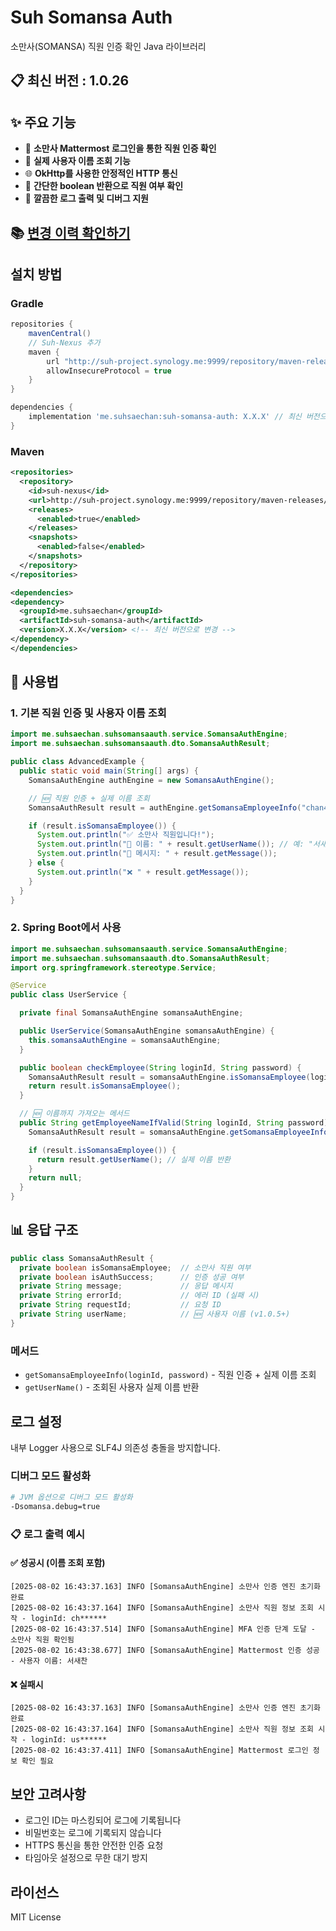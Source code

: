 # Suh Somansa Auth

소만사(SOMANSA) 직원 인증 확인 Java 라이브러리

## 📋 최신 버전 : 1.0.26

## ✨ 주요 기능

- 🔐 **소만사 Mattermost 로그인을 통한 직원 인증 확인**
- 👤 **실제 사용자 이름 조회 기능**
- 🌐 **OkHttp를 사용한 안정적인 HTTP 통신**
- 🎯 **간단한 boolean 반환으로 직원 여부 확인**
- 📝 **깔끔한 로그 출력 및 디버그 지원**

## 📚 [변경 이력 확인하기 ](./CHANGELOG.md)

## 설치 방법

### Gradle

```gradle
repositories {
    mavenCentral()
    // Suh-Nexus 추가
    maven {
        url "http://suh-project.synology.me:9999/repository/maven-releases/"
        allowInsecureProtocol = true
    }
}

dependencies {
    implementation 'me.suhsaechan:suh-somansa-auth: X.X.X' // 최신 버전으로 변경
}
```

### Maven

```xml
<repositories>
  <repository>
    <id>suh-nexus</id>
    <url>http://suh-project.synology.me:9999/repository/maven-releases/</url>
    <releases>
      <enabled>true</enabled>
    </releases>
    <snapshots>
      <enabled>false</enabled>
    </snapshots>
  </repository>
</repositories>

<dependencies>
<dependency>
  <groupId>me.suhsaechan</groupId>
  <artifactId>suh-somansa-auth</artifactId>
  <version>X.X.X</version> <!-- 최신 버전으로 변경 -->
</dependency>
</dependencies>
```

## 🚀 사용법

### 1. 기본 직원 인증 및 사용자 이름 조회

```java
import me.suhsaechan.suhsomansaauth.service.SomansaAuthEngine;
import me.suhsaechan.suhsomansaauth.dto.SomansaAuthResult;

public class AdvancedExample {
  public static void main(String[] args) {
    SomansaAuthEngine authEngine = new SomansaAuthEngine();

    // 🆕 직원 인증 + 실제 이름 조회
    SomansaAuthResult result = authEngine.getSomansaEmployeeInfo("chan4760", "password");

    if (result.isSomansaEmployee()) {
      System.out.println("✅ 소만사 직원입니다!");
      System.out.println("👤 이름: " + result.getUserName()); // 예: "서새찬"
      System.out.println("📝 메시지: " + result.getMessage());
    } else {
      System.out.println("❌ " + result.getMessage());
    }
  }
}
```

### 2. Spring Boot에서 사용

```java
import me.suhsaechan.suhsomansaauth.service.SomansaAuthEngine;
import me.suhsaechan.suhsomansaauth.dto.SomansaAuthResult;
import org.springframework.stereotype.Service;

@Service
public class UserService {

  private final SomansaAuthEngine somansaAuthEngine;

  public UserService(SomansaAuthEngine somansaAuthEngine) {
    this.somansaAuthEngine = somansaAuthEngine;
  }

  public boolean checkEmployee(String loginId, String password) {
    SomansaAuthResult result = somansaAuthEngine.isSomansaEmployee(loginId, password);
    return result.isSomansaEmployee();
  }

  // 🆕 이름까지 가져오는 메서드
  public String getEmployeeNameIfValid(String loginId, String password) {
    SomansaAuthResult result = somansaAuthEngine.getSomansaEmployeeInfo(loginId, password);

    if (result.isSomansaEmployee()) {
      return result.getUserName(); // 실제 이름 반환
    }
    return null;
  }
}
```
## 📊 응답 구조

```java
public class SomansaAuthResult {
  private boolean isSomansaEmployee;  // 소만사 직원 여부
  private boolean isAuthSuccess;      // 인증 성공 여부
  private String message;             // 응답 메시지
  private String errorId;             // 에러 ID (실패 시)
  private String requestId;           // 요청 ID
  private String userName;            // 🆕 사용자 이름 (v1.0.5+)
}
```

### 메서드

- `getSomansaEmployeeInfo(loginId, password)` - 직원 인증 + 실제 이름 조회
- `getUserName()` - 조회된 사용자 실제 이름 반환

## 로그 설정

내부 Logger 사용으로 SLF4J 의존성 충돌을 방지합니다.

### 디버그 모드 활성화
```bash
# JVM 옵션으로 디버그 모드 활성화
-Dsomansa.debug=true
```

### 📋 로그 출력 예시

#### ✅ 성공시 (이름 조회 포함)
```
[2025-08-02 16:43:37.163] INFO [SomansaAuthEngine] 소만사 인증 엔진 초기화 완료
[2025-08-02 16:43:37.164] INFO [SomansaAuthEngine] 소만사 직원 정보 조회 시작 - loginId: ch******
[2025-08-02 16:43:37.514] INFO [SomansaAuthEngine] MFA 인증 단계 도달 - 소만사 직원 확인됨
[2025-08-02 16:43:38.677] INFO [SomansaAuthEngine] Mattermost 인증 성공 - 사용자 이름: 서새찬
```

#### ❌ 실패시
```
[2025-08-02 16:43:37.163] INFO [SomansaAuthEngine] 소만사 인증 엔진 초기화 완료
[2025-08-02 16:43:37.164] INFO [SomansaAuthEngine] 소만사 직원 정보 조회 시작 - loginId: us******
[2025-08-02 16:43:37.411] INFO [SomansaAuthEngine] Mattermost 로그인 정보 확인 필요
```

## 보안 고려사항

- 로그인 ID는 마스킹되어 로그에 기록됩니다
- 비밀번호는 로그에 기록되지 않습니다
- HTTPS 통신을 통한 안전한 인증 요청
- 타임아웃 설정으로 무한 대기 방지

## 라이선스

MIT License

